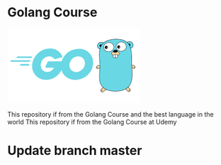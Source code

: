 # Golang Course

![Golang is the future](golang.png)

This repository if from the Golang Course
and the best language in the world
This repository if from the Golang Course at Udemy

# Update branch master